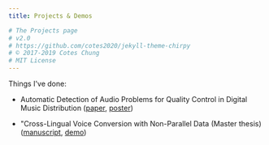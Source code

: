 ```yaml
---
title: Projects & Demos

# The Projects page
# v2.0
# https://github.com/cotes2020/jekyll-theme-chirpy
# © 2017-2019 Cotes Chung
# MIT License
---
```


Things I've done:
- Automatic Detection of Audio Problems for Quality Control in Digital Music Distribution ([paper](http://www.aes.org/e-lib/browse.cfm?elib=20338), [poster](https://docs.google.com/presentation/d/1dk8sZ5F-b0A-Gw4t8eRwfGpVALBrpucCH9ABlME5Mik/edit?usp=sharing))

- "Cross-Lingual Voice Conversion with Non-Parallel Data (Master thesis) ([manuscript](https://zenodo.org/record/1117153#.XIHRTIXgq00), [demo](https://palonso.github.io/voice-conversion-demo.github.io/))
